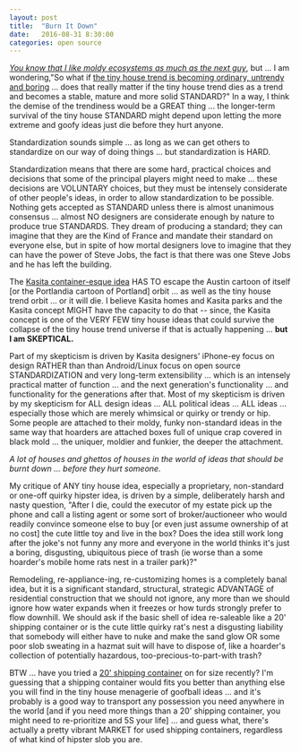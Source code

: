 ```yaml
---
layout: post
title:  "Burn It Down"
date:   2016-08-31 8:30:00
categories: open source
---
```

[*You know that I like moldy ecosystems as much as the next guy*](http://markbruns.github.io/bioremediation,/antibiotics,/enzymes,/metagenomics,/soil/ecosystems/2016/08/24/White-Rot.html), but ... I am wondering,"So what if [the tiny house trend is becoming ordinary, untrendy and boring](https://www.kasita.com/is-the-tiny-house-trend-dead/) ... does that really matter if the tiny house trend dies as a trend and becomes a stable, mature and more solid STANDARD?" In a way, I think the demise of the trendiness would be a GREAT thing ... the longer-term survival of the tiny house STANDARD might depend upon letting the more extreme and goofy ideas just die before they hurt anyone.  

Standardization sounds simple ... as long as we can get others to standardize on our way of doing things ... but standardization is HARD.  

Standardization means that there are some hard, practical choices and decisions that some of the principal players might need to make ... these decisions are VOLUNTARY choices, but they must be intensely considerate of other people's ideas, in order to allow standardization to be possible.  Nothing gets accepted as STANDARD unless there is almost unanimous consensus ... almost NO designers are considerate enough by nature to produce true STANDARDS.  They dream of producing a standard; they can imagine that they are the Kind of France and mandate their standard on everyone else, but in spite of how mortal designers love to imagine that they can have the power of Steve Jobs, the fact is that there was one Steve Jobs and he has left the building.  

The [Kasita container-esque idea](https://www.kasita.com/#about) HAS TO escape the Austin cartoon of itself [or the Portlandia cartoon of Portland] orbit ... as well as the tiny house trend orbit ... or it will die. I believe Kasita homes and Kasita parks and the Kasita concept MIGHT have the capacity to do that -- since, the Kasita concept is one of the VERY FEW tiny house ideas that could survive the collapse of the tiny house trend universe if that is actually happening ... **but I am SKEPTICAL.**

Part of my skepticism is driven by Kasita designers' iPhone-ey focus on design RATHER than than Android/Linux focus on open source STANDARDIZATION and very long-term extensibility ... which is an intensely practical matter of function ... and the next generation's functionality ... and functionality for the generations after that.  Most of my skepticism is driven by my skepticism for ALL design ideas ... ALL political ideas ... ALL ideas ... especially those which are merely whimsical or quirky or trendy or hip.  Some people are attached to their moldy, funky non-standard ideas in the same way that hoarders are attached boxes full of unique crap covered in black mold ... the uniquer, moldier and funkier, the deeper the attachment.

*A lot of houses and ghettos of houses in the world of ideas that should be burnt down ... before they hurt someone.*

My critique of ANY tiny house idea, especially a proprietary, non-standard or one-off quirky hipster idea, is driven by a simple, deliberately harsh and nasty question, "After I die, could the executor of my estate pick up the phone and call a listing agent or some sort of broker/auctioneer who would readily convince someone else to buy [or even just assume ownership of at no cost] the cute little toy and live in the box? Does the idea still work long after the joke's not funny any more and everyone in the world thinks it's just a boring, disgusting, ubiquitous piece of trash (ie worse than a some hoarder's mobile home rats nest in a trailer park)?"  

Remodeling, re-appliance-ing, re-customizing homes is a completely banal idea, but it is a significant standard, structural, strategic ADVANTAGE of residential construction that we should not ignore, any more than we should ignore how water expands when it freezes or how turds strongly prefer to flow downhill.  We should ask if the basic shell of idea re-saleable like a 20' shipping container or is the cute little quirky rat's nest a disgusting liability that somebody will either have to nuke and make the sand glow OR some poor slob sweating in a hazmat suit will have to dispose of, like a hoarder's collection of potentially hazardous, too-precious-to-part-with trash?

BTW ... have you tried a [20' shipping container](http://www.ebay.com/bhp/20-ft-shipping-container) on for size recently?  I'm guessing that a shipping container would fits you better than anything else you will find in the tiny house menagerie of goofball ideas ... and it's probably is a good way to transport any possession you need anywhere in the world [and if you need more things than a 20' shipping container, you might need to re-prioritize and 5S your life] ... and guess what, there's actually a pretty vibrant MARKET for used shipping containers, regardless of what kind of hipster slob you are.
